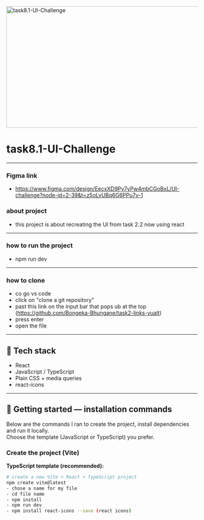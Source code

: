 <img src="https://socialify.git.ci/Bongeka-Bhungane/task8.1-UI-Challenge/image?language=1&owner=1&name=1&stargazers=1&theme=Light" alt="task8.1-UI-Challenge" width="640" height="320" />

# task8.1-UI-Challenge

---
### Figma link
- https://www.figma.com/design/EecxXD9Py7yPw4mbCGoBxL/UI-challenge?node-id=2-39&t=z5oLvUBq6G6PPu7v-1

### about project 
- this project is about recreating the UI from task 2.2 now using react

---
### how to run the project
- npm run dev

--- 
### how to clone 
- co go vs code 
- click on "clone a git repository"
- past this link on the input bar that pops ub at the top (https://github.com/Bongeka-Bhungane/task2-links-vualt)
- press enter
- open the file

---

## 🧰 Tech stack

- React 
- JavaScript / TypeScript 
- Plain CSS + media queries
- react-icons

---

## 🚀 Getting started — installation commands

Below are the commands I ran to create the project, install dependencies and run it locally.  
Choose the template (JavaScript or TypeScript) you prefer.

### Create the project (Vite)

**TypeScript template (recommended):**

```bash
# create a new Vite + React + TypeScript project
npm create vite@latest 
- chose a name for my file
- cd file name
- npm install 
- npm run dev
- npm install react-icons --save (react icons)
```